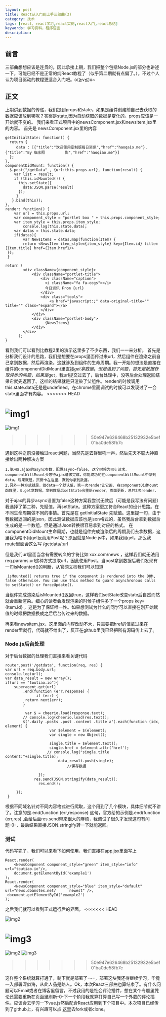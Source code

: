 ```yaml
---
layout: post
title: React从入门到上手三部曲(3)
category: 技术
tags: [react，react学习,react实例,react入门,react总结]
keywords: 学习资料，程序语言
description: 
---
```


## 前言
三部曲想想应该是连贯的，因此承接上期，我们把整个包括Node.js的部分也讲述一下，可能已经不是正常的纯React教程了（似乎第二期就有点偏了。）。不过个人认为项目驱动的教程更适合入门吧。o(≧v≦)o~

## 正文
上期讲到数据的传递，我们提到props和state，如果是组件创建前自己去获取的数据应该放到哪呢？答案是state,因为自动获取的数据是变化的。props应该是一开始就不变的。
我们来看正式项目中的newsComponent.jsx和newsitem.jsx里的内容。
首先是 newsComponent.jsx里的内容
    
    getInitialState: function() {
      return {
         data : [{"title":"欢迎使用定制版每日资讯","href":"haoqaio.me"},{"title":"By 临水照		  影","href":"haoqiao.me"}]
      };
    },
    componentDidMount: function() {
      $.post("/getData" , {url:this.props.url}, function(result) {
      	var list = result;
      	if (this.isMounted()) {
      	  this.setState({
      	    data:JSON.parse(result)
      	  });
     	 }
       }.bind(this));
    },
	render: function() {
		var url = this.props.url;
		var component_style = "portlet box " + this.props.component_style;
		var item_style = this.props.item_style;
			console.log(this.state.data);
	    var datas = this.state.data;
		if(datas){
			var NewsItems = datas.map(function(Item) {
            return <NewsItem item_style={item_style} key={Item.id} title={Item.title} href={Item.href}/>
     });
     }
	
    return (
			<div className={component_style}>
				<div className="portlet-title">
					<div className="caption">
					  <i className="fa fa-cogs"></i>
					  今日资讯 From {url}
					</div>
					<div class="tools">
						<a href="javascript:;" data-original-title="" title="" class="expand"></a>
					</div>
				</div>
				<div className="portlet-body">
					  {NewsItems}
				</div>
			</div>  
          );
    }
    
    
看到我们可以看到比教程2里的演示这里多了不少东西，我们一一来分析。
首先是分析我们设计的思路，我们是想要在props里面传过来url，然后组件在渲染之前自己拿到数据，然后再渲染。这就涉及到组件的生命周期。我一开始的想法是直接在组件的componentDidMount里直接$get拿数据，但是遇到了问题，首先是数据获取异步的问题，如果是$get，我url提交过去了，后台处理中，没等后台处理返回结果它就先返回了。这样的结果就是只渲染了父组件。render的时候调用this.state.data还是是undefined。在chrome里面调试的时候可以发现过了一会state里面才有内容。
<<<<<<< HEAD

![img1](http://img.haoqiao.me//react11.jpg?imageView2/2/w/500/h/500/q/100|watermark/2/text/Qnkg5Li05rC054Wn5b2x/font/5a6L5L2T/fontsize/500/fill/IzAwRkZGRg==/dissolve/100/gravity/SouthEast/dx/10/dy/10)
=======
![img1](http://img.haoqiao.me/react11.jpg?imageView2/2/w/500/h/500/q/100|watermark/2/text/Qnkg5Li05rC054Wn5b2x/font/5a6L5L2T/fontsize/500/fill/IzAwRkZGRg==/dissolve/100/gravity/SouthEast/dx/10/dy/10)
>>>>>>> 50e947e626468b25132932e5bef01ba0de58fb7c

遇到这种之前没接触过react问题，当然先是去群里吼一声，然后先天不聪大神直接给出两种解决方案
	
	1.使用$.ajax的async参数，配置async=false, 这个时候为同步请求，componentWillMount会等待ajax请求完成，你能成功的在componentWillMount中拿到data。后果就是，页面卡在这里，直到你拿到数据。
	2.另外一种方式就是，给data一个默认值，第一次render让它画. 在componentDidMount函数里，$.get拿数据，拿到数据后setState会重新render，页面更新，总共2次render.
对于ajax的异步async设置为false这种方案我尝试无效后（可能是我写法有问题）我选择了第二种，先赋值，再setState。这种方案更加符合React的设计思路。在不同生命周期做不同的事情。首先是在 getInitialState 先赋值。这里提一句，由于我数据返回的是json，因此测试数据应该也是json格式的，虽然我后台拿到数据后生成的是一个数组，但是通过Json转换很容易拿到对应的格式。
在componentDidMount生命周期，也就是组件完成渲染后的周期我们去拿数据，这里我为啥不用get反而用Post呢？原因就是Node.js中，如果我用get，那么我route里面会这么写  /getdata/:url 

但是我们url里面当含有需要转义的字符比如  xxx.com/news ，这样我们就无法用req.params.url这种方式提取url，因此使用Post。当post拿到数据后我们发现有一句isMounted()的判断，从官网文档我们可以知道
   
     isMounted() returns true if the component is rendered into the DOM, false otherwise. You can use this method to guard asynchronous calls to setState() or forceUpdate().
   当组件完成渲染后isMounted()返回true，这样我们setState改变state后自然而然就会重新渲染。细心的读者会发现渲染的时候子组件多了一个props key={Item.id} ，这是为了保证唯一性。如果想测试为什么的同学可以直接在刚开始赋值的时候把数据换成之后后台传过来的数据。
   
再来看newsitem.jsx，这里面的内容改动不大，只需要把href的值拿过来在render里就行，代码就不给出了，反正在github里我已经把所有源码传上去了。

### Node.js后台处理
   
   对于后台数据的处理我们直接来看关键代码
   
    router.post('/getdata', function(req, res) {
	var url = req.body.url;
	console.log(url);
	var data_result = new Array();
	if(url == "toutiao.io"){
		superagent.get(url)
		    .end(function (err,response) {
		    	  if (err) {
	         return next(err);
	        }
		   
			 var $ = cheerio.load(response.text);
			// console.log(cheerio.load(res.text));
			$('.daily .posts .post .content .title a').each(function (idx, element) {
					    var $element = $(element);
					    var single = new Object();
					    
					    single.title = $element.text();
					    single.href = $element.attr('href');
					   // console.log("single.title content:"+single.title);
							data_result.push(single);
								//保存数据
	
			       });
		         res.send(JSON.stringify(data_result));
			       res.end();
	 
		 });
     }
     
 根据不同域名针对不同内容格式进行爬取，这个用到了几个模块，具体细节就不讲了。注意的是.end(function (err,response) 这句，官方给的示例是.end(function (err,res) ,会给后面res.send带来很大的麻烦，我调试了很久才发现这句有问题-0-，最后结果直接JSON.stringify转一下就能返回。
### 测试
代码写完了，我们可以来看下如何使用，我们直接在app.jsx里面写上


	React.render(
    	<NewsComponent component_style="green" item_style="info" url="toutiao.io"/>,
    	document.getElementById('example1')
	);
	React.render(
        <NewsComponent component_style="blue" item_style="default" url="news.dbanotes.net/	    newest" />,
     document.getElementById('example2')
	);
	
之后我们就可以看到正式运行后的界面。
<<<<<<< HEAD


![img2](http://img.haoqiao.me//react12.png?imageView2/2/w/500/h/500/q/100|watermark/2/text/Qnkg5Li05rC054Wn5b2x/font/5a6L5L2T/fontsize/500/fill/IzAwRkZGRg==/dissolve/100/gravity/SouthEast/dx/10/dy/10)

![img3](http://img.haoqiao.me//react13.png?imageView2/2/w/500/h/500/q/100|watermark/2/text/Qnkg5Li05rC054Wn5b2x/font/5a6L5L2T/fontsize/500/fill/IzAwRkZGRg==/dissolve/100/gravity/SouthEast/dx/10/dy/10)
=======
![img2](http://img.haoqiao.me/react12.png?imageView2/2/w/500/h/500/q/100|watermark/2/text/Qnkg5Li05rC054Wn5b2x/font/5a6L5L2T/fontsize/500/fill/IzAwRkZGRg==/dissolve/100/gravity/SouthEast/dx/10/dy/10)
![img3](http://img.haoqiao.me/react13.png?imageView2/2/w/500/h/500/q/100|watermark/2/text/Qnkg5Li05rC054Wn5b2x/font/5a6L5L2T/fontsize/500/fill/IzAwRkZGRg==/dissolve/100/gravity/SouthEast/dx/10/dy/10)

>>>>>>> 50e947e626468b25132932e5bef01ba0de58fb7c


这样整个系统就算打通了，剩下就是部署了=-=，部署这块我还得继续学习，毕竟一入部署深似海，从此人品是路人。Ok，本次React三部曲也算结束了。有什么问题可以Email或者在博客里留言，不过我用的是社会评论插件，想在某个专题里凭论还需要重新在页面里刷新-0-下一个阶段我就算打算自己写一个外载的评论插件。应该会去学习一下vue.js然后配合React应用到下个项目中。本次项目已经传到了github上，有兴趣可以点 [这里](https://github.com/linshuizhaoying/news.haoqaio.me)去fork或者clone。
